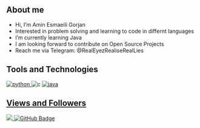 ## About me

- Hi, I’m Amin Esmaeili Gorjan
- Interested in problem solving and learning to code in differnt languages
- I’m currently learning Java
- I am looking forward to contribute on Open Source Projects
- Reach me via Telegram: @RealEyezRealiseRealLies

## Tools and Technologies


</a> <a href="https://www.python.org" target="_blank"> <img src="https://img.shields.io/badge/Python-FFD43B?style=for-the-badge&logo=python&logoColor=darkgreen" alt="python"/> </a> <a target="_blank"> <img src="https://img.shields.io/badge/C%20Programming-FFD43B?style=for-the-badge&logo=C&color=blue&logoColor=lightblue" alt="c"/> </a> <a href="https://www.java.com/" target="_blank"> <img src="https://img.shields.io/badge/Java%20-FFD43B?style=for-the-badge&logo=java&color=orange&logoColor=orange" alt="java"/>

## Views and Followers
  
<a href="https://github.com/Meghna-DAS/github-profile-views-counter">
    <img src="https://komarev.com/ghpvc/?username=Aminesmaeili79">
</a>
<a href="https://github.com/aminesmaeili79?tab=followers"><img src="https://img.shields.io/github/followers/aminesmaeili79?label=Followers&style=social" alt="GitHub Badge"></a>
 
<!---
Aminesmaeili79/Aminesmaeili79 is a ✨ special ✨ repository because its `README.md` (this file) appears on your GitHub profile.
You can click the Preview link to take a look at your changes.
--->
